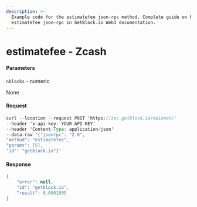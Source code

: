 ```yaml
---
description: >-
  Example code for the estimatefee json-rpc method. Сomplete guide on how to use
  estimatefee json-rpc in GetBlock.io Web3 documentation.
---
```


# estimatefee - Zcash

#### Parameters

`nblocks` - numeric

None

#### Request

```java
curl --location --request POST 'https://zec.getblock.io/mainnet/' 
--header 'x-api-key: YOUR-API-KEY' 
--header 'Content-Type: application/json' 
--data-raw '{"jsonrpc": "2.0",
"method": "estimatefee",
"params": [5],
"id": "getblock.io"}'
```

#### Response

```java
{
    "error": null,
    "id": "getblock.io",
    "result": 0.0001005
}
```
